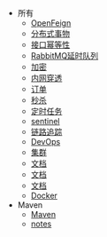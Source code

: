 * 所有
  * [OpenFeign](feign/feign_01.md)
  * [分布式事物](transactional/transactional_01.md)
  * [接口幂等性](transactional/transactional_02.md)
  * [RabbitMQ延时队列](transactional/transactional_03.md)
  * [加密](transactional/transactional_04_encrypt.md)
  * [内网穿透](transactional/transactional_05_natapp.md)
  * [订单](transactional/transactional_06_order.md)
  * [秒杀](transactional/transactional_07_seckill.md)
  * [定时任务](transactional/transactional_08_schedule.md)
  * [sentinel](transactional/transactional_09_sentinel.md)
  * [链路追踪](transactional/transactional_010_sleuth.md)
  * [DevOps](transactional/transactional_011_devops.md)
  * [集群](transactional/transactional_012_cluster.md)
  * [文档](docs/doc.md)
  * [文档](docs/doc2.md)
  * [文档](docs/doc3.md)
  * [Docker](docker/docker_01.md)
* Maven
  * [Maven](maven/maven01.md)
  * [notes](notes/notes.md)
